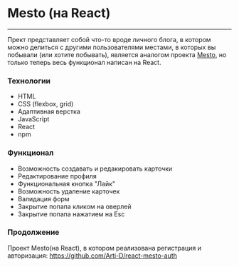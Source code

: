 # Mesto (на React)

------

Прект представляет собой что-то вроде личного блога, в котором можно делиться с другими пользователями местами, в которых вы побывали (или хотите побывать), является аналогом проекта [Mesto](https://github.com/Arti-D/mesto), но только теперь весь функционал написан на React.

### Технологии
* HTML
* CSS (flexbox, grid)
* Адаптивная верстка
* JavaScript
* React
* npm

### Функционал
* Возможность создавать и редакировать карточки
* Редактирование профиля 
* Функциональная кнопка "Лайк"
* Возможность удаление карточек 
* Валидация форм
* Закрытие попапа кликом на оверлей
* Закрытие попапа нажатием на Esc

### Продолжение 
Проект Mesto(на React), в котором реализована регистрация и авторизация: https://github.com/Arti-D/react-mesto-auth 
